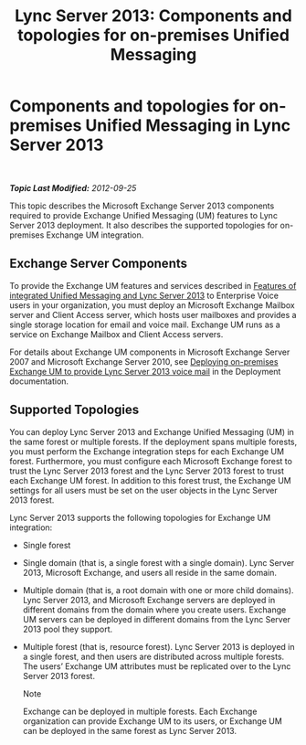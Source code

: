 ﻿---
title: 'Lync Server 2013: Components and topologies for on-premises Unified Messaging'
TOCTitle: Components and topologies for on-premises Unified Messaging
ms:assetid: 22fc87cf-a7e5-4c8c-bb9b-101e5380cdcf
ms:mtpsurl: https://technet.microsoft.com/en-us/library/Gg425711(v=OCS.15)
ms:contentKeyID: 48183619
ms.date: 07/23/2014
mtps_version: v=OCS.15
---

<div data-xmlns="http://www.w3.org/1999/xhtml">

<div class="topic" data-xmlns="http://www.w3.org/1999/xhtml" data-msxsl="urn:schemas-microsoft-com:xslt" data-cs="http://msdn.microsoft.com/en-us/">

<div data-asp="http://msdn2.microsoft.com/asp">

# Components and topologies for on-premises Unified Messaging in Lync Server 2013

</div>

<div id="mainSection">

<div id="mainBody">

<span> </span>

_**Topic Last Modified:** 2012-09-25_

This topic describes the Microsoft Exchange Server 2013 components required to provide Exchange Unified Messaging (UM) features to Lync Server 2013 deployment. It also describes the supported topologies for on-premises Exchange UM integration.

<div>

## Exchange Server Components

To provide the Exchange UM features and services described in [Features of integrated Unified Messaging and Lync Server 2013](lync-server-2013-features-of-integrated-unified-messaging.md) to Enterprise Voice users in your organization, you must deploy an Microsoft Exchange Mailbox server and Client Access server, which hosts user mailboxes and provides a single storage location for email and voice mail. Exchange UM runs as a service on Exchange Mailbox and Client Access servers.

For details about Exchange UM components in Microsoft Exchange Server 2007 and Microsoft Exchange Server 2010, see [Deploying on-premises Exchange UM to provide Lync Server 2013 voice mail](lync-server-2013-deploying-on-premises-exchange-um-to-provide-lync-server-2013-voice-mail.md) in the Deployment documentation.

</div>

<div>

## Supported Topologies

You can deploy Lync Server 2013 and Exchange Unified Messaging (UM) in the same forest or multiple forests. If the deployment spans multiple forests, you must perform the Exchange integration steps for each Exchange UM forest. Furthermore, you must configure each Microsoft Exchange forest to trust the Lync Server 2013 forest and the Lync Server 2013 forest to trust each Exchange UM forest. In addition to this forest trust, the Exchange UM settings for all users must be set on the user objects in the Lync Server 2013 forest.

Lync Server 2013 supports the following topologies for Exchange UM integration:

  - Single forest

  - Single domain (that is, a single forest with a single domain). Lync Server 2013, Microsoft Exchange, and users all reside in the same domain.

  - Multiple domain (that is, a root domain with one or more child domains). Lync Server 2013, and Microsoft Exchange servers are deployed in different domains from the domain where you create users. Exchange UM servers can be deployed in different domains from the Lync Server 2013 pool they support.

  - Multiple forest (that is, resource forest). Lync Server 2013 is deployed in a single forest, and then users are distributed across multiple forests. The users’ Exchange UM attributes must be replicated over to the Lync Server 2013 forest.
    
    <div class="alert">
    

    > [!NOTE]
    > Exchange can be deployed in multiple forests. Each Exchange organization can provide Exchange UM to its users, or Exchange UM can be deployed in the same forest as Lync Server 2013.

    
    </div>

</div>

</div>

<span> </span>

</div>

</div>

</div>

